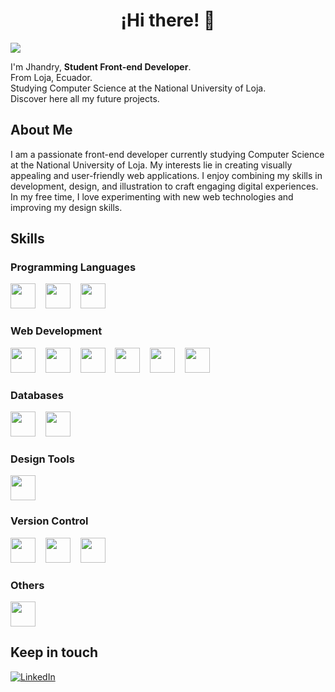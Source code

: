 <h1 align="center">¡Hi there! 👋</h1>


<img src='https://github.com/JhandryChimbo/JhandryChimbo/blob/main/Banner-Jhandry.png?raw=true'> 

I'm Jhandry, <strong>Student Front-end Developer</strong>.  
From Loja, Ecuador.  
Studying Computer Science at the National University of Loja.  
Discover here all my future projects.

## About Me
I am a passionate front-end developer currently studying Computer Science at the National University of Loja. My interests lie in creating visually appealing and user-friendly web applications. I enjoy combining my skills in development, design, and illustration to craft engaging digital experiences. In my free time, I love experimenting with new web technologies and improving my design skills.

## Skills
### Programming Languages
<div>
<img width="40" height="40" ng-src="https://cdn.jsdelivr.net/gh/devicons/devicon/icons/javascript/javascript-original.svg" src="https://cdn.jsdelivr.net/gh/devicons/devicon/icons/javascript/javascript-original.svg">&nbsp;&nbsp;&nbsp;
<img width="40" height="40" ng-src="https://cdn.jsdelivr.net/gh/devicons/devicon/icons/python/python-original.svg" src="https://cdn.jsdelivr.net/gh/devicons/devicon/icons/python/python-original.svg">&nbsp;&nbsp;&nbsp;
<img width="40" height="40" ng-src="https://cdn.jsdelivr.net/gh/devicons/devicon/icons/java/java-original.svg" src="https://cdn.jsdelivr.net/gh/devicons/devicon/icons/java/java-original.svg">
</div>

### Web Development
<div>
<img width="40" height="40" ng-src="https://cdn.jsdelivr.net/gh/devicons/devicon/icons/html5/html5-original-wordmark.svg" src="https://cdn.jsdelivr.net/gh/devicons/devicon/icons/html5/html5-original-wordmark.svg">&nbsp;&nbsp;&nbsp;
<img width="40" height="40" ng-src="https://cdn.jsdelivr.net/gh/devicons/devicon/icons/css3/css3-original-wordmark.svg" src="https://cdn.jsdelivr.net/gh/devicons/devicon/icons/css3/css3-original-wordmark.svg">&nbsp;&nbsp;&nbsp;
<img width="40" height="40" ng-src="https://cdn.jsdelivr.net/gh/devicons/devicon/icons/react/react-original-wordmark.svg" src="https://cdn.jsdelivr.net/gh/devicons/devicon/icons/react/react-original-wordmark.svg">&nbsp;&nbsp;&nbsp;
<img width="40" height="40" ng-src="https://cdn.jsdelivr.net/gh/devicons/devicon/icons/typescript/typescript-original.svg" src="https://cdn.jsdelivr.net/gh/devicons/devicon/icons/typescript/typescript-original.svg">&nbsp;&nbsp;&nbsp;
<img width="40" height="40" ng-src="https://cdn.jsdelivr.net/gh/devicons/devicon/icons/nodejs/nodejs-original.svg" src="https://cdn.jsdelivr.net/gh/devicons/devicon/icons/nodejs/nodejs-original.svg">&nbsp;&nbsp;&nbsp;
<img width="40" height="40" ng-src="https://cdn.jsdelivr.net/gh/devicons/devicon/icons/nextjs/nextjs-original.svg" src="https://cdn.jsdelivr.net/gh/devicons/devicon/icons/nextjs/nextjs-original.svg">
</div>

### Databases
<div>
<img width="40" height="40" ng-src="https://cdn.jsdelivr.net/gh/devicons/devicon/icons/mysql/mysql-original-wordmark.svg" src="https://cdn.jsdelivr.net/gh/devicons/devicon/icons/mysql/mysql-original-wordmark.svg">&nbsp;&nbsp;&nbsp;
<img width="40" height="40" ng-src="https://cdn.jsdelivr.net/gh/devicons/devicon/icons/mongodb/mongodb-original-wordmark.svg" src="https://cdn.jsdelivr.net/gh/devicons/devicon/icons/mongodb/mongodb-original-wordmark.svg">
</div>

### Design Tools
<div>
<img width="40" height="40" ng-src="https://cdn.jsdelivr.net/gh/devicons/devicon/icons/figma/figma-original.svg" src="https://cdn.jsdelivr.net/gh/devicons/devicon/icons/figma/figma-original.svg">
</div>

### Version Control
<div>
<img width="40" height="40" ng-src="https://cdn.jsdelivr.net/gh/devicons/devicon/icons/git/git-original-wordmark.svg" src="https://cdn.jsdelivr.net/gh/devicons/devicon/icons/git/git-original-wordmark.svg">&nbsp;&nbsp;&nbsp;
<img width="40" height="40" ng-src="https://cdn.jsdelivr.net/gh/devicons/devicon/icons/github/github-original-wordmark.svg" src="https://cdn.jsdelivr.net/gh/devicons/devicon/icons/github/github-original-wordmark.svg">&nbsp;&nbsp;&nbsp;
<img width="40" height="40" ng-src="https://cdn.jsdelivr.net/gh/devicons/devicon/icons/gitlab/gitlab-original-wordmark.svg" src="https://cdn.jsdelivr.net/gh/devicons/devicon/icons/gitlab/gitlab-original-wordmark.svg">
</div>

### Others
<div>
<img width="40" height="40" ng-src="https://cdn.jsdelivr.net/gh/devicons/devicon/icons/docker/docker-original-wordmark.svg" src="https://cdn.jsdelivr.net/gh/devicons/devicon/icons/docker/docker-original-wordmark.svg">
</div>

## Keep in touch

[![LinkedIn](https://img.shields.io/badge/LinkedIn-%230077B5.svg?logo=linkedin&logoColor=white)](www.linkedin.com/in/jhandrychimbo) 




<!---
JhandryChimbo/JhandryChimbo is a ✨ special ✨ repository because its `README.md` (this file) appears on your GitHub profile.
You can click the Preview link to take a look at your changes.
--->
